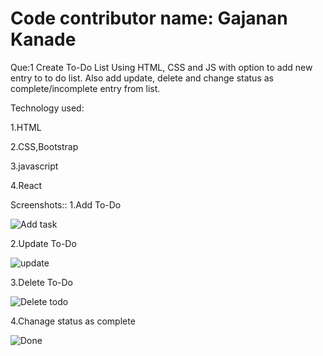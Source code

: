 # Code contributor name: Gajanan Kanade
Que:1  Create To-Do List Using HTML, CSS and JS with option to add new entry to to do list. Also add update, delete and change status as complete/incomplete entry from list.


Technology used:

1.HTML

2.CSS,Bootstrap

3.javascript

4.React

Screenshots::
1.Add To-Do 

![Add task](https://user-images.githubusercontent.com/73280285/203688437-6d8fd2a2-97e8-4af9-befe-3515f91ee547.jpg)


2.Update To-Do 

![update](https://user-images.githubusercontent.com/73280285/203688422-ef262450-6ed0-46a3-9d0e-089617eda647.jpg)


3.Delete To-Do

![Delete todo](https://user-images.githubusercontent.com/73280285/203688410-7cd44df6-8cec-45ff-9aba-f0ee82c6cf2b.jpg)


4.Chanage status as complete 

![Done](https://user-images.githubusercontent.com/73280285/203688392-67853fec-22ab-4d4a-9735-f6a4ff6a9794.jpg)


